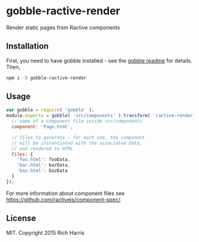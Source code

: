 # gobble-ractive-render

Render static pages from Ractive components

## Installation

First, you need to have gobble installed - see the [gobble readme](https://github.com/gobblejs/gobble) for details. Then,

```bash
npm i -D gobble-ractive-render
```

## Usage

```js
var gobble = require( 'gobble' );
module.exports = gobble( 'src/components' ).transform( 'ractive-render', {
  // name of a component file inside src/components
  component: 'Page.html',

  // files to generate - for each one, the component
  // will be instantiated with the associated data,
  // and rendered to HTML
  files: {
    'foo.html': fooData,
    'bar.html': barData,
    'baz.html': bazData
  }
});
```

For more information about component files see https://github.com/ractivejs/component-spec/.


## License

MIT. Copyright 2015 Rich Harris
